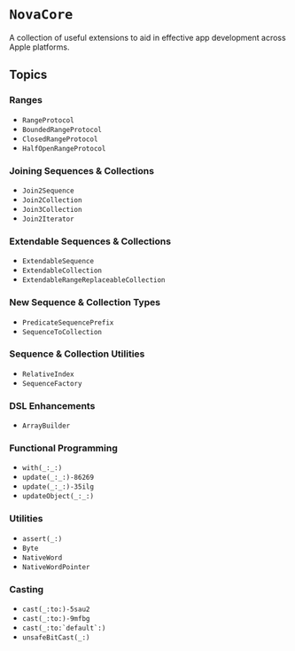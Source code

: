# ``NovaCore``

A collection of useful extensions to aid in effective app development across Apple platforms.

## Topics

### Ranges
- ``RangeProtocol``
- ``BoundedRangeProtocol``
- ``ClosedRangeProtocol``
- ``HalfOpenRangeProtocol``

### Joining Sequences & Collections
- ``Join2Sequence``
- ``Join2Collection``
- ``Join3Collection``
- ``Join2Iterator``

### Extendable Sequences & Collections
- ``ExtendableSequence``
- ``ExtendableCollection``
- ``ExtendableRangeReplaceableCollection``

### New Sequence & Collection Types
- ``PredicateSequencePrefix``
- ``SequenceToCollection``

### Sequence & Collection Utilities
- ``RelativeIndex``
- ``SequenceFactory``

### DSL Enhancements
- ``ArrayBuilder``

### Functional Programming
- ``with(_:_:)``
- ``update(_:_:)-86269``
- ``update(_:_:)-35ilg``
- ``updateObject(_:_:)``

### Utilities
- ``assert(_:)``
- ``Byte``
- ``NativeWord``
- ``NativeWordPointer``

### Casting
- ``cast(_:to:)-5sau2``
- ``cast(_:to:)-9mfbg``
- ``cast(_:to:`default`:)``
- ``unsafeBitCast(_:)``

